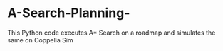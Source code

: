 # A-Search-Planning-
This Python code executes A* Search on a roadmap and simulates the same on Coppelia Sim 
